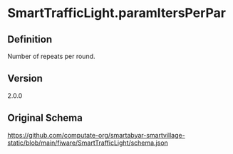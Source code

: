 # SmartTrafficLight.paramItersPerPar

## Definition
Number of repeats per round. 

## Version
2.0.0

## Original Schema
https://github.com/computate-org/smartabyar-smartvillage-static/blob/main/fiware/SmartTrafficLight/schema.json
